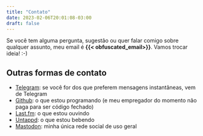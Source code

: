 ```yaml
---
title: "Contato"
date: 2023-02-06T20:01:08-03:00
draft: false
---
```

Se você tem alguma pergunta, sugestão ou quer falar comigo sobre qualquer assunto, meu email é **{{< obfuscated_email>}}**. Vamos trocar ideia! :-)

## Outras formas de contato

* [Telegram](https://t.me/gmgall87): se você for dos que preferem mensagens instantâneas, vem de Telegram
* [Github](https://github.com/gmgall): o que estou programando (e meu empregador do momento não paga para ser código fechado)
* [Last.fm](https://www.last.fm/user/gmgall): o que estou ouvindo
* [Untappd](https://untappd.com/user/gmgall): o que estou bebendo
* [Mastodon](https://ursal.zone/@gmgall): minha única rede social de uso geral
